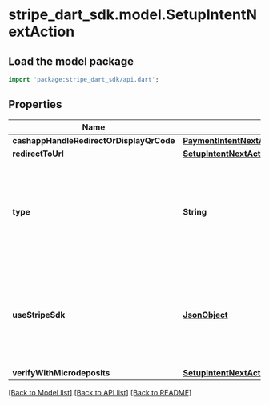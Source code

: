 # stripe_dart_sdk.model.SetupIntentNextAction

## Load the model package
```dart
import 'package:stripe_dart_sdk/api.dart';
```

## Properties
Name | Type | Description | Notes
------------ | ------------- | ------------- | -------------
**cashappHandleRedirectOrDisplayQrCode** | [**PaymentIntentNextActionCashappHandleRedirectOrDisplayQrCode**](PaymentIntentNextActionCashappHandleRedirectOrDisplayQrCode.md) |  | [optional] 
**redirectToUrl** | [**SetupIntentNextActionRedirectToUrl**](SetupIntentNextActionRedirectToUrl.md) |  | [optional] 
**type** | **String** | Type of the next action to perform. Refer to the other child attributes under `next_action` for available values. Examples include: `redirect_to_url`, `use_stripe_sdk`, `alipay_handle_redirect`, `oxxo_display_details`, or `verify_with_microdeposits`. | 
**useStripeSdk** | [**JsonObject**](.md) | When confirming a SetupIntent with Stripe.js, Stripe.js depends on the contents of this dictionary to invoke authentication flows. The shape of the contents is subject to change and is only intended to be used by Stripe.js. | [optional] 
**verifyWithMicrodeposits** | [**SetupIntentNextActionVerifyWithMicrodeposits**](SetupIntentNextActionVerifyWithMicrodeposits.md) |  | [optional] 

[[Back to Model list]](../README.md#documentation-for-models) [[Back to API list]](../README.md#documentation-for-api-endpoints) [[Back to README]](../README.md)


